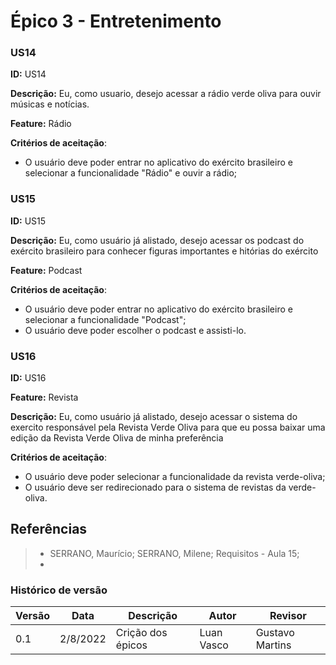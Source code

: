 # Épico 3 - Entretenimento


### US14

**ID:**  US14

**Descrição:** Eu, como usuario, desejo acessar a rádio verde oliva para ouvir músicas e notícias.

**Feature:** Rádio

**Critérios de aceitação**:
* O usuário deve poder entrar no aplicativo do exército brasileiro e selecionar a funcionalidade "Rádio" e ouvir a rádio;

### US15

**ID:**  US15

**Descrição:** Eu, como usuário já alistado, desejo acessar os podcast do exército brasileiro para conhecer figuras importantes e hitórias do exército

**Feature:** Podcast

**Critérios de aceitação**:
* O usuário deve poder entrar no aplicativo do exército brasileiro e selecionar a funcionalidade "Podcast";
* O usuário deve poder escolher o podcast e assisti-lo.

### US16

**ID:** US16

**Feature:** Revista

**Descrição:** Eu, como usuário já alistado, desejo acessar o sistema do exercito responsável pela Revista Verde Oliva para que eu possa baixar uma edição da Revista Verde Oliva de minha preferência

**Critérios de aceitação**:
* O usuário deve poder selecionar a funcionalidade da revista verde-oliva;
* O usuário deve ser redirecionado para o sistema de revistas da verde-oliva.


## Referências
> - SERRANO, Maurício; SERRANO, Milene; Requisitos - Aula 15;
> - 

### Histórico de versão

| Versão | Data       | Descrição                                 | Autor        | Revisor |
| ------ | ---------- | ----------------------------------------- | ------------ | -------- |
| 0.1    | 2/8/2022   | Crição dos épicos                         | Luan Vasco   | Gustavo Martins |
